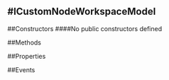 #ICustomNodeWorkspaceModel
---
##Constructors 
####No public constructors defined

##Methods  

##Properties  




##Events  




